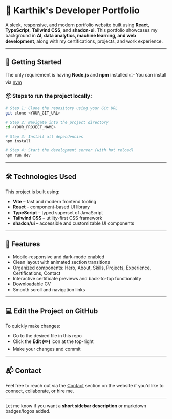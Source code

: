 # 💼 Karthik's Developer Portfolio

A sleek, responsive, and modern portfolio website built using **React**, **TypeScript**, **Tailwind CSS**, and **shadcn-ui**. This portfolio showcases my background in **AI, data analytics, machine learning, and web development**, along with my certifications, projects, and work experience.

---

## 🚀 Getting Started

The only requirement is having **Node.js** and **npm** installed
👉 You can install via [nvm](https://github.com/nvm-sh/nvm#installing-and-updating)

### 📦 Steps to run the project locally:

```bash
# Step 1: Clone the repository using your Git URL
git clone <YOUR_GIT_URL>

# Step 2: Navigate into the project directory
cd <YOUR_PROJECT_NAME>

# Step 3: Install all dependencies
npm install

# Step 4: Start the development server (with hot reload)
npm run dev
```

---

## 🛠 Technologies Used

This project is built using:

* **Vite** – fast and modern frontend tooling
* **React** – component-based UI library
* **TypeScript** – typed superset of JavaScript
* **Tailwind CSS** – utility-first CSS framework
* **shadcn/ui** – accessible and customizable UI components

---

## 🧠 Features

* Mobile-responsive and dark-mode enabled
* Clean layout with animated section transitions
* Organized components: Hero, About, Skills, Projects, Experience, Certifications, Contact
* Interactive certificate previews and back-to-top functionality
* Downloadable CV
* Smooth scroll and navigation links

---

## 💻 Edit the Project on GitHub

To quickly make changes:

* Go to the desired file in this repo
* Click the **Edit (✏️)** icon at the top-right
* Make your changes and commit

---

## 📬 Contact

Feel free to reach out via the [Contact](#contact) section on the website if you'd like to connect, collaborate, or hire me.

---

Let me know if you want a **short sidebar description** or markdown badges/logos added.
